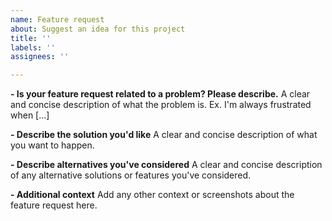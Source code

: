 ```yaml
---
name: Feature request
about: Suggest an idea for this project
title: ''
labels: ''
assignees: ''

---
```


**- Is your feature request related to a problem? Please describe.**
A clear and concise description of what the problem is. Ex. I'm always frustrated when [...]

**- Describe the solution you'd like**
A clear and concise description of what you want to happen.

**- Describe alternatives you've considered**
A clear and concise description of any alternative solutions or features you've considered.

**- Additional context**
Add any other context or screenshots about the feature request here.
